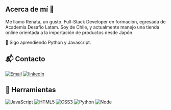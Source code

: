 ## Acerca de mí 👋

Me llamo Renata, un gusto. Full-Stack Developer en formación, egresada de Academia Desafío Latam.
Soy de Chile, y actualmente manejo una tienda online orientada a la importación de productos desde Japón.

🌱 Sigo aprendiendo Python y Javascript.

 ## 📬 Contacto
 [![Email](https://img.shields.io/badge/Mail-D14836?style=for-the-badge&logo=gmail&logoColor=white)](mailto:ratenas95@gmail.com)
 [![linkedin](https://img.shields.io/badge/linkedin-0A66C2?style=for-the-badge&logo=linkedin&logoColor=white)]([https://www.linkedin.com/](https://www.linkedin.com/in/renata-atenas/))

## 🚀 Herramientas
![JavaScript](https://img.shields.io/badge/JavaScript-323330?style=for-the-badge&logo=javascript&logoColor=F7DF1E)
![HTML5](https://img.shields.io/badge/HTML5-E34F26?style=for-the-badge&logo=html5&logoColor=white) 
![CSS3](https://img.shields.io/badge/CSS3-1572B6?style=for-the-badge&logo=css3&logoColor=white)
![Python](https://img.shields.io/badge/Python-14354C?style=for-the-badge&logo=python&logoColor=white)
![Node](https://img.shields.io/badge/Node.js-43853D?style=for-the-badge&logo=node.js&logoColor=white)


<!--
**pupubeat/pupubeat** is a ✨ _special_ ✨ repository because its `README.md` (this file) appears on your GitHub profile.

Here are some ideas to get you started:

- 🔭 I’m currently working on ...
- 🌱 I’m currently learning ...
- 👯 I’m looking to collaborate on ...
- 🤔 I’m looking for help with ...
- 💬 Ask me about ...
- 📫 How to reach me: ...
- 😄 Pronouns: ...
- ⚡ Fun fact: ...
-->
